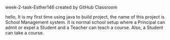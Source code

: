 
week-2-task-Esther146 created by GitHub Classroom

hello,
It is my first time using java to build project, the name of this project is School Management system.
It is normal school setup where a Principal can admit or expel a Student and a Teacher can teach a course.
Also, a Student can take a course.



